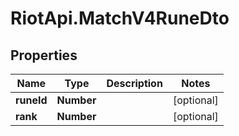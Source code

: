 # RiotApi.MatchV4RuneDto

## Properties
Name | Type | Description | Notes
------------ | ------------- | ------------- | -------------
**runeId** | **Number** |  | [optional] 
**rank** | **Number** |  | [optional] 


